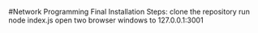 #Network Programming Final
Installation Steps:
clone the repository
run node index.js
open two browser windows to 127.0.0.1:3001
